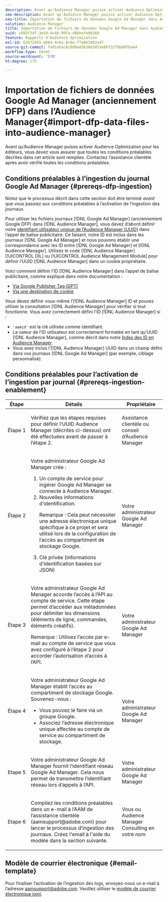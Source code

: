 ```yaml
---
description: Avant qu’Audience Manager puisse activer Audience Optimization pour les éditeurs, vous devez vous assurer que toutes les conditions préalables décrites dans cet article sont remplies. Contactez l’assistance clientèle après avoir vérifié toutes les conditions préalables.
seo-description: Avant qu’Audience Manager puisse activer Audience Optimization pour les éditeurs, vous devez vous assurer que toutes les conditions préalables décrites dans cet article sont remplies. Contactez l’assistance clientèle après avoir vérifié toutes les conditions préalables.
seo-title: Importation de fichiers de données Google Ad Manager dans Audience Manager
solution: Audience Manager
title: Importation de fichiers de données Google Ad Manager dans Audience Manager
uuid: c685f34f-3e50-4c4b-99fa-d8bbafe0b268
feature: Rapports d’Audience Optimization
exl-id: 62b72dd1-e664-4c6a-8c0a-f7a662d62a47
source-git-commit: fe01ebac8c0d0ad3630d3853e0bf32f0b00f6a44
workflow-type: tm+mt
source-wordcount: '570'
ht-degree: 17%

---
```


# Importation de fichiers de données Google Ad Manager (anciennement DFP) dans l’Audience Manager{#import-dfp-data-files-into-audience-manager}

Avant qu’Audience Manager puisse activer Audience Optimization pour les éditeurs, vous devez vous assurer que toutes les conditions préalables décrites dans cet article sont remplies. Contactez l’assistance clientèle après avoir vérifié toutes les conditions préalables.

## Conditions préalables à l’ingestion du journal Google Ad Manager {#prereqs-dfp-ingestion}

Notez que le processus décrit dans cette section doit être terminé *avant* que vous passiez aux conditions préalables à l’activation de l’ingestion des journaux.

Pour utiliser les fichiers journaux [!DNL Google Ad Manager] (anciennement Google DFP) dans [!DNL Audience Manager], vous devez d’abord définir notre [identifiant utilisateur unique de l’Audience Manager (UUID)](../../../reference/ids-in-aam.md) dans l’appel de balise publicitaire. Ce faisant, notre ID est inclus dans les journaux [!DNL Google Ad Manager] et nous pouvons établir une correspondance avec les ID entre [!DNL Google Ad Manager] et [!DNL Audience Manager]. Utilisez le code [!DNL Audience Manager] [!UICONTROL DIL] ou [!UICONTROL Audience Management Module] pour définir l’UUID [!DNL Audience Manager] dans un cookie propriétaire.

Voici comment définir l’ID [!DNL Audience Manager] dans l’appel de balise publicitaire, comme expliqué dans notre documentation :

* [Via Google Publisher Tag (GPT)](../../../integration/gpt-aam-destination/gpt-aam-modify-api.md)
* [Via une destination de cookie](../../../integration/gpt-aam-destination/gpt-aam-create-destination.md)

Vous devez définir vous-même l’[!DNL Audience Manager] ID et pouvez utiliser la consultation [!DNL Audience Manager] pour vérifier si tout fonctionne. Vous avez correctement défini l&#39;ID [!DNL Audience Manager] si :

* `'aamid'` est la clé utilisée comme identifiant.
* La valeur de l’ID utilisateur est correctement formatée en tant qu’UUID [!DNL Audience Manager], comme décrit dans notre [Index des ID en Audience Manager](../../../reference/ids-in-aam.md).
* Vous avez inclus l’[!DNL Audience Manager] UUID dans un champ défini dans vos journaux [!DNL Google Ad Manager] (par exemple, ciblage personnalisé).

## Conditions préalables pour l’activation de l’ingestion par journal {#prereqs-ingestion-enablement}

<table id="table_C980A9F9B0FB4157B4908A64768B1571"> 
 <thead> 
  <tr> 
   <th colname="col1" class="entry"> Étape </th> 
   <th colname="col2" class="entry"> Détails </th> 
   <th colname="col3" class="entry"> Propriétaire </th> 
  </tr> 
 </thead>
 <tbody> 
  <tr> 
   <td colname="col1"> <p>Étape 1 </p> </td> 
   <td colname="col2"> <p>Vérifiez que les étapes requises pour définir l’UUID <span class="keyword"> Audience Manager</span> (décrites ci-dessus) ont été effectuées avant de passer à l’étape 2. </p> </td> 
   <td colname="col3"> <p><span class="keyword"> Assistance clientèle ou conseil </span> d’Audience Manager </p> </td> 
  </tr> 
  <tr> 
   <td colname="col1"> <p>Étape 2 </p> </td> 
   <td colname="col2"> <p>Votre administrateur Google Ad Manager crée : </p> <p> 
     <ol id="ol_FCFA9B11CFF948A488DF9CB298FC04C4"> 
      <li id="li_BC946EDCC3324578AEB64EDDA55B5ACA">Un compte de service pour ingérer Google Ad Manager se connecte à <span class="keyword"> Audience Manager</span>. </li> 
      <li id="li_6B2FC7D73A3246419E55C004E17ACA25">Nouvelles informations d’identification. <p>Remarque :  Cela peut nécessiter une adresse électronique unique spécifique à ce projet et sera utilisé lors de la configuration de l’accès au compartiment de stockage Google. </p> </li> 
      <li id="li_95444B9FD1B34659A9634814B262A681">Clé privée (informations d’identification basées sur JSON) </li> 
     </ol> </p> </td> 
   <td colname="col3"> <p>Votre administrateur Google Ad Manager </p> </td> 
  </tr> 
  <tr> 
   <td colname="col1"> <p>Étape 3 </p> </td> 
   <td colname="col2"> <p>Votre administrateur Google Ad Manager accorde l’accès à l’API au compte de service. Cette étape permet d’accéder aux métadonnées pour délimiter les dimensions (éléments de ligne, commandes, éléments créatifs). <p>Remarque :  Utilisez l’accès par e-mail au compte de service que vous avez configuré à l’étape 2 pour accorder l’autorisation d’accès à l’API. </p> </p> </td> 
   <td colname="col3"> <p>Votre administrateur Google Ad Manager </p> </td> 
  </tr> 
  <tr> 
   <td colname="col1"> <p>Étape 4 </p> </td> 
   <td colname="col2"> <p>Votre administrateur Google Ad Manager établit l’accès au compartiment de stockage Google. Souvenez-vous : </p> <p> 
     <ul id="ul_3E8DCC73454243D998BD9024D0966A4E"> 
      <li id="li_3691DBD28006412288458175F75873C6">Vous pouvez le faire via un groupe Google. </li> 
      <li id="li_4774806B263245CEAAAB89BD2AA7F23F">Associez l’adresse électronique unique affectée au compte de service au compartiment de stockage. </li> 
     </ul> </p> </td> 
   <td colname="col3"> <p>Votre administrateur Google Ad Manager </p> </td> 
  </tr> 
  <tr> 
   <td colname="col1"> <p>Etape 5 </p> </td> 
   <td colname="col2"> <p>Votre administrateur Google Ad Manager fournit l’identifiant réseau Google Ad Manager. Cela nous permet de transmettre l’identifiant réseau lors d’appels à l’API. </p> </td> 
   <td colname="col3"> <p>Votre administrateur Google Ad Manager </p> </td> 
  </tr> 
  <tr> 
   <td colname="col1"> <p>Etape 6 </p> </td> 
   <td colname="col2"> <p>Compilez les conditions préalables dans un e-mail à l’AAM de l’assistance clientèle (aamsupport@adobe.com) pour lancer le processus d’ingestion des journaux. Créez l'email à l'aide du modèle dans la section suivante. </p> </td> 
   <td colname="col3"> <p>Vous ou <span class="keyword"> Audience Manager</span> Consulting en votre nom </p> </td> 
  </tr> 
 </tbody> 
</table>

## Modèle de courrier électronique {#email-template}

Pour finaliser l’activation de l’ingestion des logs, envoyez-nous un e-mail à l’adresse aamsupport@adobe.com. Veuillez utiliser le [modèle de courrier électronique joint](assets/enable_dfp_ingestion.txt).
